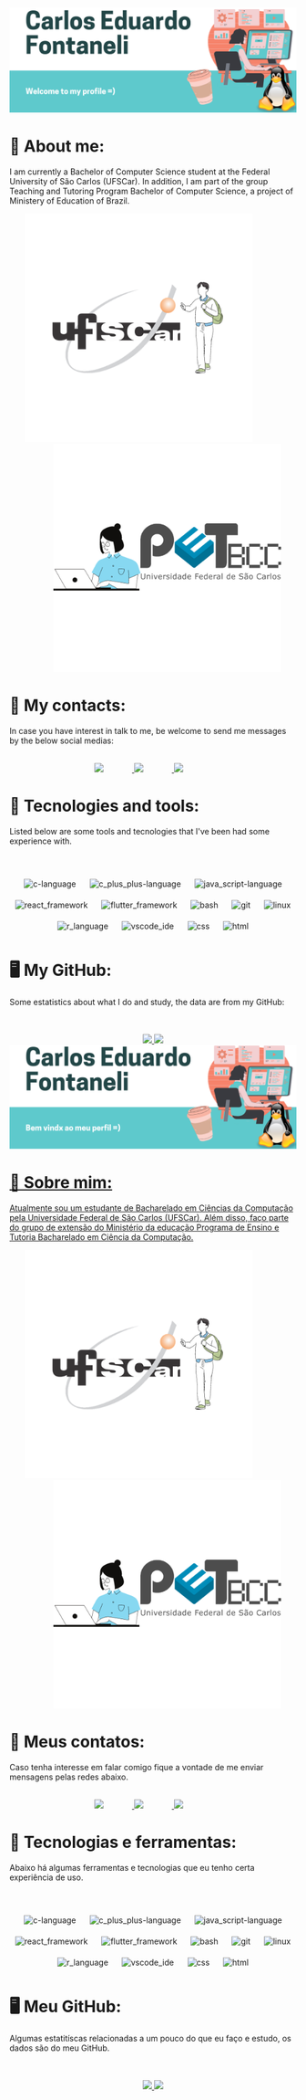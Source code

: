 <img alt="introduction" style="margin-right: 50px" src="./imgs/Carlos_Eduardo_Fontaneli_en.png"/>

# 👨 About me:

I am currently a Bachelor of Computer Science student at the Federal University of São Carlos (UFSCar). In addition, I am part of the group Teaching and Tutoring Program Bachelor of Computer Science, a project of Ministery of Education of Brazil.

<div align="center">
  <a href="https://www.ufscar.br/" target="_blank">
    <img alt="stduy" height="400" style="margin-right: 50px" src="./imgs/student.png"/>
  </a>
  <a href="https://petbcc.ufscar.br/" target="_blank">
    <img alt="pet_bcc" height="400" style="margin-left: 50px" src="./imgs/pet_bcc.png"/>
  </a>
</div>

# 📱 My contacts:

In case you have interest in talk to me, be welcome to send me messages by the below social medias:

<div align="center"> 
  <br>
  <a href="https://www.instagram.com/fontanelicarlos/" target="_blank">
    <img src="https://img.shields.io/badge/-Instagram-%23E4405F?style=for-the-badge&logo=instagram&logoColor=white" target="_blank" style="margin-right: 50px" height="50px">
  </a>
  <a href = "mailto:contatocarlosfontaneli42@gmail.com">
    <img src="https://img.shields.io/badge/-Gmail-%23333?style=for-the-badge&logo=gmail&logoColor=white" target="_blank" style="margin-right: 50px" height="50px">
  </a>
  <a href="https://www.linkedin.com/in/carlos-eduardo-fontaneli-b331a4217/" target="_blank" height="50px">
    <img src="https://img.shields.io/badge/-LinkedIn-%230077B5?style=for-the-badge&logo=linkedin&logoColor=white" target="_blank" style="margin-right: 50px" height="50px">
  </a> 
  <br>
</div>

# 🧰 Tecnologies and tools:

Listed below are some tools and tecnologies that I've been had some experience with.

<div align="center">
  <br><br>
  <img alt="c-language" height="42" src="https://cdn.jsdelivr.net/gh/devicons/devicon/icons/c/c-plain.svg" style="padding: 10px"/>
  <img alt="c_plus_plus-language" height="42" src="https://cdn.jsdelivr.net/gh/devicons/devicon/icons/cplusplus/cplusplus-plain.svg" style="padding: 10px"/>
  <img alt="java_script-language" height="42" src="https://cdn.jsdelivr.net/gh/devicons/devicon/icons/javascript/javascript-plain.svg" style="padding: 10px"/>
  <img alt="react_framework" height="42" src="https://cdn.jsdelivr.net/gh/devicons/devicon/icons/react/react-original-wordmark.svg" style="padding: 10px"/>
  <img alt="flutter_framework" height="42" src="https://cdn.jsdelivr.net/gh/devicons/devicon/icons/flutter/flutter-plain.svg" style="padding: 10px"/>
  <img alt="bash" height="42" src="https://cdn.jsdelivr.net/gh/devicons/devicon/icons/bash/bash-original.svg" style="padding: 10px"/>
  <img alt="git" height="42" src="https://cdn.jsdelivr.net/gh/devicons/devicon/icons/git/git-original-wordmark.svg" style="padding: 10px"/>
  <img alt="linux" height="42" src="https://cdn.jsdelivr.net/gh/devicons/devicon/icons/linux/linux-plain.svg" style="padding: 10px"/>
  <img alt="r_language" height="42" src="https://cdn.jsdelivr.net/gh/devicons/devicon/icons/r/r-plain.svg"style="padding: 10px" />
  <img alt="vscode_ide" height="42" src="https://cdn.jsdelivr.net/gh/devicons/devicon/icons/visualstudio/visualstudio-plain.svg" style="padding: 10px"/>
  <img alt="css" height="42" src="https://cdn.jsdelivr.net/gh/devicons/devicon/icons/css3/css3-plain-wordmark.svg" style="padding: 10px"/>
  <img alt="html" height="42" src="https://cdn.jsdelivr.net/gh/devicons/devicon/icons/html5/html5-plain-wordmark.svg" style="padding: 10px"/>
</div>

# 🖥️ My GitHub:

Some estatistics about what I do and study, the data are from my GitHub:

<div align="center">
  <br><br>
  <a href="https://github.com/CarlosFontaneli">
  <img height="180em" src="https://github-readme-stats.vercel.app/api?username=CarlosFontaneli&show_icons=true&theme=great-gatsby&include_all_commits=true&count_private=true"/>
  <img height="180em" src="https://github-readme-stats.vercel.app/api/top-langs/?username=CarlosFontaneli&layout=compact&langs_count=5&theme=great-gatsby"/>
</div>

<img alt="introduction" style="margin-right: 50px" src="./imgs/Carlos_Eduardo_Fontaneli.png"/>

# 👨 Sobre mim:

Atualmente sou um estudante de Bacharelado em Ciências da Computação pela Universidade Federal de São Carlos (UFSCar). Além disso, faço parte do grupo de extensão do Ministério da educação Programa de Ensino e Tutoria Bacharelado em Ciência da Computação.

<div align="center">
  <a href="https://www.ufscar.br/" target="_blank">
    <img alt="stduy" height="400" style="margin-right: 50px" src="./imgs/student.png"/>
  </a>
  <a href="https://petbcc.ufscar.br/" target="_blank">
    <img alt="pet_bcc" height="400" style="margin-left: 50px" src="./imgs/pet_bcc.png"/>
  </a>
</div>

# 📱 Meus contatos:

Caso tenha interesse em falar comigo fique a vontade de me enviar mensagens pelas redes abaixo.

<div align="center"> 
  <br>
  <a href="https://www.instagram.com/fontanelicarlos/" target="_blank">
    <img src="https://img.shields.io/badge/-Instagram-%23E4405F?style=for-the-badge&logo=instagram&logoColor=white" target="_blank" style="margin-right: 50px" height="50px">
  </a>
  <a href = "mailto:contatocarlosfontaneli42@gmail.com">
    <img src="https://img.shields.io/badge/-Gmail-%23333?style=for-the-badge&logo=gmail&logoColor=white" target="_blank" style="margin-right: 50px" height="50px">
  </a>
  <a href="https://www.linkedin.com/in/carlos-eduardo-fontaneli-b331a4217/" target="_blank" height="50px">
    <img src="https://img.shields.io/badge/-LinkedIn-%230077B5?style=for-the-badge&logo=linkedin&logoColor=white" target="_blank" style="margin-right: 50px" height="50px">
  </a> 
  <br>
</div>

# 🧰 Tecnologias e ferramentas:

Abaixo há algumas ferramentas e tecnologias que eu tenho certa experiência de uso.

<div align="center">
  <br><br>
  <img alt="c-language" height="42" src="https://cdn.jsdelivr.net/gh/devicons/devicon/icons/c/c-plain.svg" style="padding: 10px"/>
  <img alt="c_plus_plus-language" height="42" src="https://cdn.jsdelivr.net/gh/devicons/devicon/icons/cplusplus/cplusplus-plain.svg" style="padding: 10px"/>
  <img alt="java_script-language" height="42" src="https://cdn.jsdelivr.net/gh/devicons/devicon/icons/javascript/javascript-plain.svg" style="padding: 10px"/>
  <img alt="react_framework" height="42" src="https://cdn.jsdelivr.net/gh/devicons/devicon/icons/react/react-original-wordmark.svg" style="padding: 10px"/>
  <img alt="flutter_framework" height="42" src="https://cdn.jsdelivr.net/gh/devicons/devicon/icons/flutter/flutter-plain.svg" style="padding: 10px"/>
  <img alt="bash" height="42" src="https://cdn.jsdelivr.net/gh/devicons/devicon/icons/bash/bash-original.svg" style="padding: 10px"/>
  <img alt="git" height="42" src="https://cdn.jsdelivr.net/gh/devicons/devicon/icons/git/git-original-wordmark.svg" style="padding: 10px"/>
  <img alt="linux" height="42" src="https://cdn.jsdelivr.net/gh/devicons/devicon/icons/linux/linux-plain.svg" style="padding: 10px"/>
  <img alt="r_language" height="42" src="https://cdn.jsdelivr.net/gh/devicons/devicon/icons/r/r-plain.svg"style="padding: 10px" />
  <img alt="vscode_ide" height="42" src="https://cdn.jsdelivr.net/gh/devicons/devicon/icons/visualstudio/visualstudio-plain.svg" style="padding: 10px"/>
  <img alt="css" height="42" src="https://cdn.jsdelivr.net/gh/devicons/devicon/icons/css3/css3-plain-wordmark.svg" style="padding: 10px"/>
  <img alt="html" height="42" src="https://cdn.jsdelivr.net/gh/devicons/devicon/icons/html5/html5-plain-wordmark.svg" style="padding: 10px"/>
</div>

# 🖥️ Meu GitHub:

Algumas estatitíscas relacionadas a um pouco do que eu faço e estudo, os dados são do meu GitHub.

<div align="center">
  <br><br>
  <a href="https://github.com/CarlosFontaneli">
  <img height="180em" src="https://github-readme-stats.vercel.app/api?username=CarlosFontaneli&show_icons=true&theme=great-gatsby&include_all_commits=true&count_private=true"/>
  <img height="180em" src="https://github-readme-stats.vercel.app/api/top-langs/?username=CarlosFontaneli&layout=compact&langs_count=5&theme=great-gatsby"/>
</div>
